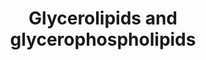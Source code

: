 ---
annotations:
- id: PW:0000354
  parent: classic metabolic pathway
  type: Pathway Ontology
  value: glycerophospholipid metabolic pathway
- id: PW:0001156
  parent: classic metabolic pathway
  type: Pathway Ontology
  value: glycerolipid metabolic pathway
authors:
- Eoinfahy
- Ryanmiller
- Egonw
- DeSl
- Eweitz
- Conroy lipids
communities:
- Lipids
description: This pathway is inspired by the Lipidmaps>Glycerolipids and Glycerophospholipids
  Pathways expended pathway display [https://lipidmaps.org/pathway/pathways_maps].
  Glycerolipids are composed of mono-, di-, and tri-substituted glycerols, which all
  function as energy storage.  Glycerophospholipids are also based on glycerol phospholipids,
  and serve as the main component of biological membranes.
last-edited: 2023-01-18
organisms:
- Mus musculus
redirect_from:
- /index.php/Pathway:WP4345
- /instance/WP4345
- /instance/WP4345_r124739
revision: r124739
schema-jsonld:
- '@context': https://schema.org/
  '@id': https://wikipathways.github.io/pathways/WP4345.html
  '@type': Dataset
  creator:
    '@type': Organization
    name: WikiPathways
  description: This pathway is inspired by the Lipidmaps>Glycerolipids and Glycerophospholipids
    Pathways expended pathway display [https://lipidmaps.org/pathway/pathways_maps].
    Glycerolipids are composed of mono-, di-, and tri-substituted glycerols, which
    all function as energy storage.  Glycerophospholipids are also based on glycerol
    phospholipids, and serve as the main component of biological membranes.
  keywords:
  - 1-acyl-LPA
  - 1-acyl-LPC
  - 1-acyl-PE
  - 2-acyl-PA
  - Acyl-CoA
  - Agpat4
  - Agpat6
  - CDP-Choline
  - CDP-DAG
  - CDP-Etn
  - CL
  - Cdipt
  - Cds1
  - Chkb
  - Choline
  - Choline-P
  - Chpt1
  - CoA
  - CoA(16:0)
  - CoA(18:0)
  - CoA(20:0)
  - Crls1
  - DAG
  - Dgat1
  - Dgat2
  - Dgkz
  - Etn
  - Etn-P
  - Etnk1
  - Glycerol-3-P
  - Gpam
  - LPC
  - LPE
  - LPG
  - LPI
  - LPS
  - PA
  - PC
  - PE
  - PE-Me
  - PE-Me2
  - PG
  - PGP
  - PI
  - PPap2a
  - PS
  - Pcyt1a
  - Pcyt2
  - Pemt
  - Pisd
  - Pla2g1b
  - Pld1
  - Pnpla2
  - Pnpla3
  - Ptdss1
  - Ptdss2
  - TAG
  license: CC0
  name: Glycerolipids and glycerophospholipids
seo: CreativeWork
title: Glycerolipids and glycerophospholipids
wpid: WP4345
---